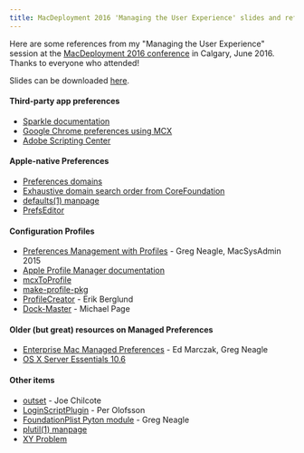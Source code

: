```yaml
---
title: MacDeployment 2016 'Managing the User Experience' slides and references
---
```


Here are some references from my "Managing the User Experience" session at the [MacDeployment 2016 conference](http://macdeployment.ca) in Calgary, June 2016. Thanks to everyone who attended!

Slides can be downloaded [here](images/2017/02/MacADUK2017_TimSutton.pdf).

#### Third-party app preferences

* [Sparkle documentation](https://sparkle-project.org/documentation/customization/)
* [Google Chrome preferences using MCX](http://www.chromium.org/administrators/mac-quick-start)
* [Adobe Scripting Center](http://www.adobe.com/devnet/scripting.html)

#### Apple-native Preferences

* [Preferences domains](https://developer.apple.com/library/mac/documentation/MacOSX/Conceptual/BPRuntimeConfig/Articles/UserPreferences.html#//apple_ref/doc/uid/20002092-120915-TPXREF104)
* [Exhaustive domain search order from CoreFoundation](https://github.com/apple/swift-corelibs-foundation/blob/cfff4135acfbbfe9ac4f280be21ca0a13ddfdb0d/CoreFoundation/Preferences.subproj/CFApplicationPreferences.c#L379-L403)
* [defaults(1) manpage](https://developer.apple.com/legacy/library/documentation/Darwin/Reference/ManPages/man1/defaults.1.html)
* [PrefsEditor](http://apps.tempel.org/PrefsEditor/)

#### Configuration Profiles

* [Preferences Management with Profiles](http://docs.macsysadmin.se/2015/video/Day2Session2.mp4) - Greg Neagle, MacSysAdmin 2015
* [Apple Profile Manager documentation](https://help.apple.com/profilemanager/mac/5.1.5/#/apd574B481D-3499-491A-8A18-EBDC44E0E0EB)
* [mcxToProfile](https://github.com/timsutton/mcxToProfile)
* [make-profile-pkg](https://github.com/timsutton/make-profile-pkg)
* [ProfileCreator](https://github.com/ProfileCreator/ProfileCreator) - Erik Berglund
* [Dock-Master](https://github.com/Error-freeIT/Dock-Master) - Michael Page

#### Older (but great) resources on Managed Preferences

* [Enterprise Mac Managed Preferences](http://www.apress.com/9781430229377) - Ed Marczak, Greg Neagle
* [OS X Server Essentials 10.6](http://www.peachpit.com/store/apple-training-series-mac-os-x-server-essentials-v10-9780321635334)

#### Other items

* [outset](https://github.com/chilcote/outset) - Joe Chilcote
* [LoginScriptPlugin](https://github.com/MagerValp/LoginScriptPlugin) - Per Olofsson
* [FoundationPlist Pyton module](https://github.com/munki/munki/blob/master/code/client/munkilib/FoundationPlist.py) - Greg Neagle
* [plutil(1) manpage](https://developer.apple.com/legacy/library/documentation/Darwin/Reference/ManPages/man1/plutil.1.html)
* [XY Problem](http://xyproblem.info)
